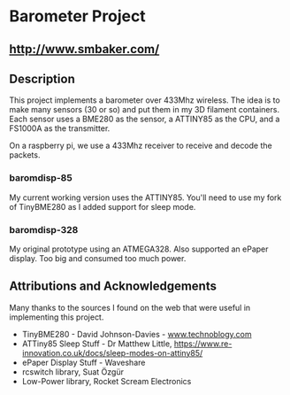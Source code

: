 # Barometer Project
http://www.smbaker.com/
----

## Description

This project implements a barometer over 433Mhz wireless.
The idea is to make many sensors (30 or so) and put them in my 3D filament containers.
Each sensor uses a BME280 as the sensor, a ATTINY85 as the CPU, and a FS1000A as the transmitter.

On a raspberry pi, we use a 433Mhz receiver to receive and decode the packets.

### baromdisp-85
My current working version uses the ATTINY85.
You'll need to use my fork of TinyBME280 as I added support for sleep mode.


### baromdisp-328
My original prototype using an ATMEGA328.
Also supported an ePaper display.
Too big and consumed too much power.


## Attributions and Acknowledgements

Many thanks to the sources I found on the web that were useful in implementing this project.

* TinyBME280 - David Johnson-Davies - www.technoblogy.com
* ATTiny85 Sleep Stuff - Dr Matthew Little, https://www.re-innovation.co.uk/docs/sleep-modes-on-attiny85/
* ePaper Display Stuff - Waveshare
* rcswitch library, Suat Özgür
* Low-Power library, Rocket Scream Electronics
